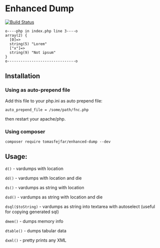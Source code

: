 # Enhanced Dump

[![Build Status](https://travis-ci.org/tomasfejfar/enhanced-dump.svg?branch=master)](https://travis-ci.org/tomasfejfar/enhanced-dump)
````
o----php in index.php line 3----o
array(2) {
  [0]=>
  string(5) "Lorem"
  ["x"]=>
  string(9) "Not ipsum"
}
o-------------------------------o
````

## Installation

### Using as auto-prepend file

Add this file to your php.ini as auto prepend file:

`auto_prepend_file = /some/path/fnc.php`

then restart your apache/php. 

### Using composer

`composer require tomasfejfar/enhanced-dump --dev`

## Usage:
`d()` - vardumps with location

`dd()` - vardumps with location and die 

`ds()` - vardumps as string with location

`dsd()` - vardumps as string with location and die

`dsql($toString)` - vardumps as string into textarea with autoselect (useful for copying generated sql)

`dmem()` - dumps memory info

`dtable()` - dumps tabular data

`dxml()` - pretty prints any XML

